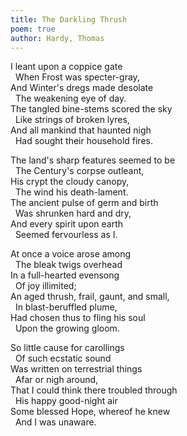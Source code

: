 ```yaml
---
title: The Darkling Thrush
poem: true
author: Hardy, Thomas
---
```

I leant upon a coppice gate  
&nbsp; When Frost was specter-gray,  
And Winter's dregs made desolate  
&nbsp; The weakening eye of day.  
The tangled bine-stems scored the sky  
&nbsp; Like strings of broken lyres,  
And all mankind that haunted nigh  
&nbsp; Had sought their household fires.  

The land's sharp features seemed to be  
&nbsp; The Century's corpse outleant,  
His crypt the cloudy canopy,  
&nbsp; The wind his death-lament.  
The ancient pulse of germ and birth  
&nbsp; Was shrunken hard and dry,  
And every spirit upon earth  
&nbsp; Seemed fervourless as I.  

At once a voice arose among  
&nbsp; The bleak twigs overhead  
In a full-hearted evensong  
&nbsp; Of joy illimited;  
An aged thrush, frail, gaunt, and small,  
&nbsp; In blast-beruffled plume,  
Had chosen thus to fling his soul  
&nbsp; Upon the growing gloom.  

So little cause for carollings  
&nbsp; Of such ecstatic sound  
Was written on terrestrial things  
&nbsp; Afar or nigh around,  
That I could think there troubled through  
&nbsp; His happy good-night air  
Some blessed Hope, whereof he knew  
&nbsp; And I was unaware.

